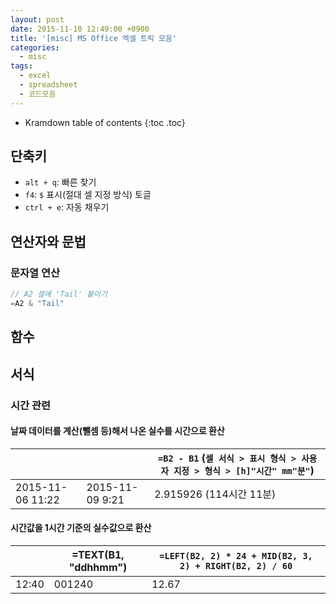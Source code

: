 ```yaml
---
layout: post
date: 2015-11-10 12:49:00 +0900
title: '[misc] MS Office 엑셀 트릭 모음'
categories:
  - misc
tags:
  - excel
  - spreadsheet
  - 코드모음
---
```


* Kramdown table of contents
{:toc .toc}

## 단축키

- `alt + q`: 빠른 찾기
- `f4`: `$` 표시(절대 셀 지정 방식) 토글
- `ctrl + e`: 자동 채우기

## 연산자와 문법

### 문자열 연산

```js
// A2 셀에 'Tail' 붙이기
=A2 & "Tail"
```

## 함수

## 서식

### 시간 관련

#### 날짜 데이터를 계산(뺄셈 등)해서 나온 실수를 시간으로 환산

|  |  |`=B2 - B1` (`셀 서식 > 표시 형식 > 사용자 지정 > 형식 > [h]"시간" mm"분"`)|
|--|--|--|
|2015-11-06 11:22|2015-11-09 9:21|2.915926 (114시간 11분)|

#### 시간값을 1시간 기준의 실수값으로 환산

|  |=TEXT(B1, "ddhhmm")|`=LEFT(B2, 2) * 24 + MID(B2, 3, 2) + RIGHT(B2, 2) / 60`|
|--|--|--|
|12:40|001240|12.67|
